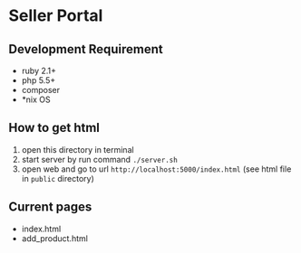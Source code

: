 # Seller Portal

## Development Requirement
 * ruby 2.1+
 * php 5.5+
 * composer
 * *nix OS

## How to get html
 1. open this directory in terminal
 2. start server by run command `./server.sh`
 3. open web and go to url `http://localhost:5000/index.html` (see html file in `public` directory)


## Current pages
 * index.html
 * add_product.html